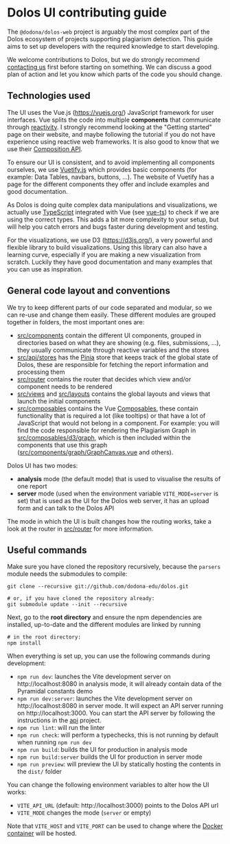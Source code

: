 
# Dolos UI contributing guide

The `@dodona/dolos-web` project is arguably the most complex part of the Dolos ecosystem of projects supporting plagiarism detection.
This guide aims to set up developers with the required knowledge to start developing.

We welcome contributions to Dolos, but we do strongly recommend [contacting us](https://dolos.ugent.be/about/contact.html) first before starting on something.
We can discuss a good plan of action and let you know which parts of the code you should change.


## Technologies used


The UI uses the Vue.js (https://vuejs.org/) JavaScript framework for user interfaces.
Vue splits the code into multiple **components** that communicate through [reactivity](https://vuejs.org/guide/essentials/reactivity-fundamentals.html).
I strongly recommend looking at the "Getting started" page on their website, and maybe following the tutorial if you do not have experience using reactive web frameworks.
It is also good to know that we use their [Composition API](https://vuejs.org/guide/introduction.html#api-styles).

To ensure our UI is consistent, and to avoid implementing all components ourselves, we use [Vuetify.js](https://vuetifyjs.com/) which provides basic components (for example: Data Tables, navbars, buttons, ...).
The website of Vuetify has a page for the different components they offer and include examples and good documentation.

As Dolos is doing quite complex data manipulations and visualizations, we actually use [TypeScript](https://www.typescriptlang.org/) integrated with Vue (see [vue-ts](https://vuejs.org/guide/typescript/overview)) to check if we are using the correct types.
This adds a bit more complexity to your setup, but will help you catch errors and bugs faster during development and testing.

For the visualizations, we use D3 (https://d3js.org/), a very powerful and flexible library to build visualizations.
Using this library can also have a learning curve, especially if you are making a new visualization from scratch.
Luckily they have good documentation and many examples that you can use as inspiration.


## General code layout and conventions

We try to keep different parts of our code separated and modular, so we can re-use and change them easily.
These different modules are grouped together in folders, the most important ones are:

- [src/components](https://github.com/dodona-edu/dolos/blob/main/web/src/components/) contain the different UI components, grouped in directories based on what they are showing (e.g. files, submissions, ...), they usually communicate through reactive variables and the stores
- [src/api/stores](https://github.com/dodona-edu/dolos/blob/main/web/src/api/stores) has the [Pinia](https://pinia.vuejs.org/) store that keeps track of the global state of Dolos, these are responsible for fetching the report information and processing them
- [src/router](https://github.com/dodona-edu/dolos/blob/main/web/src/router/) contains the router that decides which view and/or component needs to be rendered
- [src/views](https://github.com/dodona-edu/dolos/blob/main/web/src/views/) and [src/layouts](https://github.com/dodona-edu/dolos/blob/main/web/src/layouts/)  contains the global layouts and views that launch the initial components
- [src/composables](https://github.com/dodona-edu/dolos/blob/main/web/src/composables/) contains the Vue [Composables](https://vuejs.org/guide/reusability/composables.html), these contain functionality that is required a lot (like tooltips) or that have a lot of JavaScript that would not belong in a component. For example: you will find the code responsible for rendering the Plagiarism Graph in [src/composables/d3/graph](https://github.com/dodona-edu/dolos/tree/main/web/src/composables/d3), which is then included within the components that use this graph ([src/components/graph/GraphCanvas.vue](https://github.com/dodona-edu/dolos/blob/main/web/src/components/graph/GraphCanvas.vue) and others).

Dolos UI has two modes:
- **analysis** mode (the default mode) that is used to visualise the results of one report
- **server** mode (used when the environment variable `VITE_MODE=server` is set) that is used as the UI for the Dolos web server, it has an upload form and can talk to the Dolos API

The mode in which the UI is built changes how the routing works, take a look at the router in [src/router](https://github.com/dodona-edu/dolos/blob/main/web/src/router/) for more information.

## Useful commands

Make sure you have cloned the repository recursively, because the `parsers` module needs the submodules to compile:

```shell
git clone --recursive git://github.com/dodona-edu/dolos.git

# or, if you have cloned the repository already:
git submodule update --init --recursive
```

Next, go to the **root directory** and ensure the npm dependencies are installed, up-to-date and the different modules are linked by running
```shell
# in the root directory:
npm install
```

When everything is set up, you can use the following commands during development:
- `npm run dev`: launches the Vite development server on http://localhost:8080 in analysis mode, it will already contain data of the Pyramidal constants demo
- `npm run dev:server`: launches the Vite development server on http://localhost:8080 in server mode. It will expect an API server running on http://localhost:3000. You can start the API server by following the instructions in the [api](../api) project.
- `npm run lint`: will run the linter
- `npm run check`: will perform a typechecks, this is not running by default when running `npm run dev`
- `npm run build`: builds the UI for production in analysis mode
- `npm run build:server` builds the UI for production in server mode
- `npm run preview`: will preview the UI by statically hosting the contents in the `dist/` folder

You can change the following environment variables to alter how the UI works:
- `VITE_API_URL` (default: http://localhost:3000) points to the Dolos API url
- `VITE_MODE` changes the mode (`server` or empty)

Note that `VITE_HOST` and `VITE_PORT` can be used to change where the [Docker container](./Dockerfile) will be hosted.
